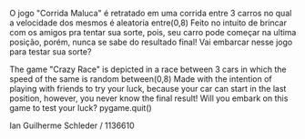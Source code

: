 
O jogo "Corrida Maluca" é retratado em uma corrida entre 3 carros no qual a velocidade dos mesmos é aleatoria entre(0,8) Feito no intuito de brincar com os amigos pra tentar sua sorte, pois, seu carro pode começar na ultima posição, porém, nunca se sabe do resultado final! Vai embarcar nesse jogo para testar sua sorte?

The game "Crazy Race" is depicted in a race between 3 cars in which the speed of the same is random between(0,8) Made with the intention of playing with friends to try your luck, because your car can start in the last position, however, you never know the final result! Will you embark on this game to test your luck?
pygame.quit()

Ian Guilherme Schleder / 1136610
